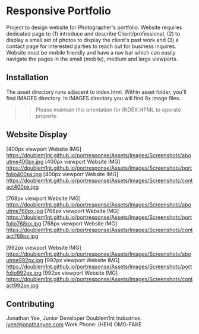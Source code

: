 # Responsive Portfolio

Project to design website for Photographer's portfolio. Website requires dedicated page to (1) introduce and describe Client/professional, (2) to display a small set of photos to display the client's past work and (3) a contact page for interested parties to reach out for business inquires. Website must be mobile friendly and have a nav bar which can easily navigate the pages in the small (mobile), medium and large viewports. 

## Installation

The asset directory runs adjacent to index.html. 
Within asset folder, you'll find IMAGES directory. 
In IMAGES directory you will find 8x image files. 
>> Please maintain this orientation for INDEX.HTML to operate properly. 

## Website Display

[400px viewport Website IMG] https://doublem1nt.github.io/portresponse/Assets/Images/Screenshots/aboutme400px.jpg
[400px viewport Website IMG] https://doublem1nt.github.io/portresponse/Assets/Images/Screenshots/portfolio400px.jpg
[400px viewport Website IMG] https://doublem1nt.github.io/portresponse/Assets/Images/Screenshots/contact400px.jpg

[768px viewport Website IMG] https://doublem1nt.github.io/portresponse/Assets/Images/Screenshots/aboutme768px.jpg
[768px viewport Website IMG] https://doublem1nt.github.io/portresponse/Assets/Images/Screenshots/portfolio768px.jpg
[768px viewport Website IMG] https://doublem1nt.github.io/portresponse/Assets/Images/Screenshots/contact768px.jpg

[992px viewport Website IMG] https://doublem1nt.github.io/portresponse/Assets/Images/Screenshots/aboutme992px.jpg
[992px viewport Website IMG] https://doublem1nt.github.io/portresponse/Assets/Images/Screenshots/portfolio992px.jpg
[992px viewport Website IMG] https://doublem1nt.github.io/portresponse/Assets/Images/Screenshots/contact992px.jpg

## Contributing
Jonathan Yee, Junior Developer
Doublem1nt Industries.
jyee@jonathanyee.com
Work Phone: (HEH) OMG-FAKE